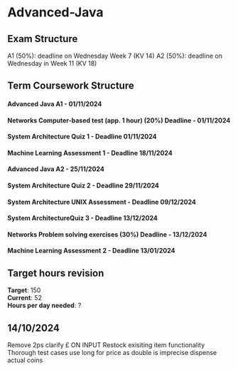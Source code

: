 # Advanced-Java

## Exam Structure 
A1 (50%): deadline on Wednesday Week 7 (KV 14)
A2 (50%): deadline on Wednesday in Week 11 (KV 18)

## Term Coursework Structure 

#### Advanced Java A1 - 01/11/2024 
#### Networks Computer-based test (app. 1 hour) (20%) Deadline - 01/11/2024
#### System Architecture Quiz 1 - Deadline 01/11/2024
#### Machine Learning Assessment 1 - Deadline 18/11/2024
#### Advanced Java A2 - 25/11/2024
#### System Architecture Quiz 2 - Deadline 29/11/2024
#### System Architecture UNIX Assessment - Deadline 09/12/2024
#### System ArchitectureQuiz 3 - Deadline 13/12/2024
#### Networks Problem solving exercises (30%) Deadline - 13/12/2024
#### Machine Learning Assessment 2 - Deadline 13/01/2024

## Target hours revision 
**Target**: 150 \
**Current**: 52\
**Hours per day needed**: ?

## 14/10/2024
Remove 2ps
clarify £ ON INPUT 
Restock exisiting item functionality
Thorough test cases
use long for price as double is imprecise
dispense actual coins 

